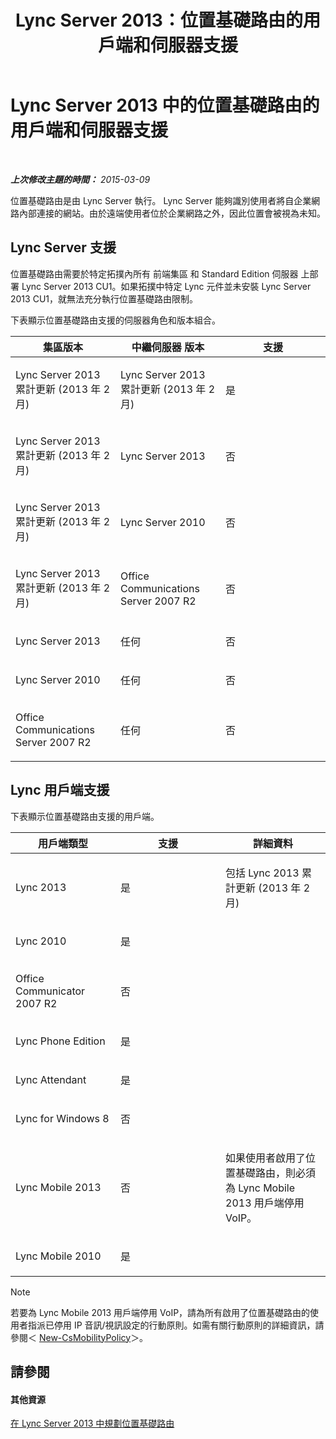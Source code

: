 ﻿---
title: Lync Server 2013：位置基礎路由的用戶端和伺服器支援
TOCTitle: 位置基礎路由的用戶端和伺服器支援
ms:assetid: 26c2ca3d-026d-4dd7-94fa-15ebb4406953
ms:mtpsurl: https://technet.microsoft.com/zh-tw/library/JJ994024(v=OCS.15)
ms:contentKeyID: 52056073
ms.date: 08/10/2015
mtps_version: v=OCS.15
ms.translationtype: HT
---

# Lync Server 2013 中的位置基礎路由的用戶端和伺服器支援

 

_**上次修改主題的時間：** 2015-03-09_

位置基礎路由是由 Lync Server 執行。 Lync Server 能夠識別使用者將自企業網路內部連接的網站。由於遠端使用者位於企業網路之外，因此位置會被視為未知。

## Lync Server 支援

位置基礎路由需要於特定拓撲內所有 前端集區 和 Standard Edition 伺服器 上部署 Lync Server 2013 CU1。如果拓撲中特定 Lync 元件並未安裝 Lync Server 2013 CU1，就無法充分執行位置基礎路由限制。

下表顯示位置基礎路由支援的伺服器角色和版本組合。


<table>
<colgroup>
<col style="width: 33%" />
<col style="width: 33%" />
<col style="width: 33%" />
</colgroup>
<thead>
<tr class="header">
<th>集區版本</th>
<th>中繼伺服器 版本</th>
<th>支援</th>
</tr>
</thead>
<tbody>
<tr class="odd">
<td><p>Lync Server 2013 累計更新 (2013 年 2 月)</p></td>
<td><p>Lync Server 2013 累計更新 (2013 年 2 月)</p></td>
<td><p>是</p></td>
</tr>
<tr class="even">
<td><p>Lync Server 2013 累計更新 (2013 年 2 月)</p></td>
<td><p>Lync Server 2013</p></td>
<td><p>否</p></td>
</tr>
<tr class="odd">
<td><p>Lync Server 2013 累計更新 (2013 年 2 月)</p></td>
<td><p>Lync Server 2010</p></td>
<td><p>否</p></td>
</tr>
<tr class="even">
<td><p>Lync Server 2013 累計更新 (2013 年 2 月)</p></td>
<td><p>Office Communications Server 2007 R2</p></td>
<td><p>否</p></td>
</tr>
<tr class="odd">
<td><p>Lync Server 2013</p></td>
<td><p>任何</p></td>
<td><p>否</p></td>
</tr>
<tr class="even">
<td><p>Lync Server 2010</p></td>
<td><p>任何</p></td>
<td><p>否</p></td>
</tr>
<tr class="odd">
<td><p>Office Communications Server 2007 R2</p></td>
<td><p>任何</p></td>
<td><p>否</p></td>
</tr>
</tbody>
</table>


## Lync 用戶端支援

下表顯示位置基礎路由支援的用戶端。


<table>
<colgroup>
<col style="width: 33%" />
<col style="width: 33%" />
<col style="width: 33%" />
</colgroup>
<thead>
<tr class="header">
<th>用戶端類型</th>
<th>支援</th>
<th>詳細資料</th>
</tr>
</thead>
<tbody>
<tr class="odd">
<td><p>Lync 2013</p></td>
<td><p>是</p></td>
<td><p>包括 Lync 2013 累計更新 (2013 年 2 月)</p></td>
</tr>
<tr class="even">
<td><p>Lync 2010</p></td>
<td><p>是</p></td>
<td> </td>
</tr>
<tr class="odd">
<td><p>Office Communicator 2007 R2</p></td>
<td><p>否</p></td>
<td> </td>
</tr>
<tr class="even">
<td><p>Lync Phone Edition</p></td>
<td><p>是</p></td>
<td> </td>
</tr>
<tr class="odd">
<td><p>Lync Attendant</p></td>
<td><p>是</p></td>
<td> </td>
</tr>
<tr class="even">
<td><p>Lync for Windows 8</p></td>
<td><p>否</p></td>
<td> </td>
</tr>
<tr class="odd">
<td><p>Lync Mobile 2013</p></td>
<td><p>否</p></td>
<td><p>如果使用者啟用了位置基礎路由，則必須為 Lync Mobile 2013 用戶端停用 VoIP。</p></td>
</tr>
<tr class="even">
<td><p>Lync Mobile 2010</p></td>
<td><p>是</p></td>
<td> </td>
</tr>
</tbody>
</table>

  

> [!NOTE]  
> 若要為 Lync Mobile 2013 用戶端停用 VoIP，請為所有啟用了位置基礎路由的使用者指派已停用 IP 音訊/視訊設定的行動原則。如需有關行動原則的詳細資訊，請參閱＜ <a href="https://docs.microsoft.com/en-us/powershell/module/skype/New-CsMobilityPolicy">New-CsMobilityPolicy</a>＞。



## 請參閱

#### 其他資源

[在 Lync Server 2013 中規劃位置基礎路由](lync-server-2013-planning-for-location-based-routing.md)

